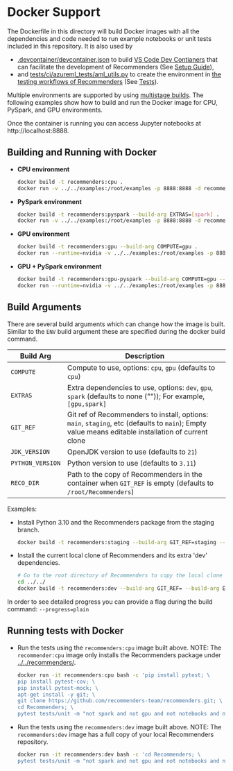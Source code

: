 Docker Support
==============
The Dockerfile in this directory will build Docker images with all
the dependencies and code needed to run example notebooks or unit
tests included in this repository.  It is also used by
* [.devcontainer/devcontainer.json](../../.devcontainer/devcontainer.json)
  to build
  [VS Code Dev Contianers](https://code.visualstudio.com/docs/devcontainers/containers)
  that can facilitate the development of Recommenders
  (See [Setup Guide](../../SETUP.md)),
* and [tests/ci/azureml_tests/aml_utils.py](../../tests/ci/azureml_tests/aml_utils.py)
  to create the environment in [the testing workflows of Recommenders](../../.github/workflows/) (See [Tests](../../tests/README.md)).

Multiple environments are supported by using 
[multistage builds](https://docs.docker.com/build/building/multi-stage/).
The following examples show how to build and run the Docker image for
CPU, PySpark, and GPU environments.

Once the container is running you can access Jupyter notebooks at
http://localhost:8888.


Building and Running with Docker
--------------------------------

* **CPU environment**

  ```bash
  docker build -t recommenders:cpu .
  docker run -v ../../examples:/root/examples -p 8888:8888 -d recommenders:cpu
  ```


* **PySpark environment**

  ```bash
  docker build -t recommenders:pyspark --build-arg EXTRAS=[spark] .
  docker run -v ../../examples:/root/examples -p 8888:8888 -d recommenders:pyspark
  ```

* **GPU environment**

  ```bash
  docker build -t recommenders:gpu --build-arg COMPUTE=gpu .
  docker run --runtime=nvidia -v ../../examples:/root/examples -p 8888:8888 -d recommenders:gpu
  ```


* **GPU + PySpark environment**

  ```bash
  docker build -t recommenders:gpu-pyspark --build-arg COMPUTE=gpu --build-arg EXTRAS=[gpu,spark] .
  docker run --runtime=nvidia -v ../../examples:/root/examples -p 8888:8888 -d recommenders:gpu-pyspark
  ```


Build Arguments
---------------

There are several build arguments which can change how the image is
built. Similar to the `ENV` build argument these are specified during
the docker build command.

Build Arg|Description|
---------|-----------|
`COMPUTE`|Compute to use, options: `cpu`, `gpu` (defaults to `cpu`)|
`EXTRAS`|Extra dependencies to use, options: `dev`, `gpu`, `spark` (defaults to none ("")); For example, `[gpu,spark]`|
`GIT_REF`|Git ref of Recommenders to install, options: `main`, `staging`, etc (defaults to `main`); Empty value means editable installation of current clone|
`JDK_VERSION`|OpenJDK version to use (defaults to `21`)|
`PYTHON_VERSION`|Python version to use (defaults to `3.11`)|
`RECO_DIR`|Path to the copy of Recommenders in the container when `GIT_REF` is empty (defaults to `/root/Recommenders`)|

Examples:
* Install Python 3.10 and the Recommenders package from the staging branch.

  ```bash
  docker build -t recommenders:staging --build-arg GIT_REF=staging --build-arg PYTHON_VERSION=3.10 .
  ```

* Install the current local clone of Recommenders and its extra 'dev' dependencies.

  ```bash
  # Go to the root directory of Recommenders to copy the local clone into the Docker image
  cd ../../
  docker build -t recommenders:dev --build-arg GIT_REF= --build-arg EXTRAS=[dev] -f tools/docker/Dockerfile .
  ```

In order to see detailed progress you can provide a flag during the
build command: ```--progress=plain```


Running tests with Docker
-------------------------

* Run the tests using the `recommenders:cpu` image built above.
  NOTE: The `recommender:cpu` image only installs the Recommenders
  package under [../../recommenders/](../../recommenders/).

  ```bash
  docker run -it recommenders:cpu bash -c 'pip install pytest; \
  pip install pytest-cov; \
  pip install pytest-mock; \
  apt-get install -y git; \
  git clone https://github.com/recommenders-team/recommenders.git; \
  cd Recommenders; \
  pytest tests/unit -m "not spark and not gpu and not notebooks and not experimental"'
  ```

* Run the tests using the `recommenders:dev` image built above.
  NOTE: The `recommenders:dev` image has a full copy of your local
  Recommenders repository.

  ```bash
  docker run -it recommenders:dev bash -c 'cd Recommenders; \
  pytest tests/unit -m "not spark and not gpu and not notebooks and not experimental"'
  ```
